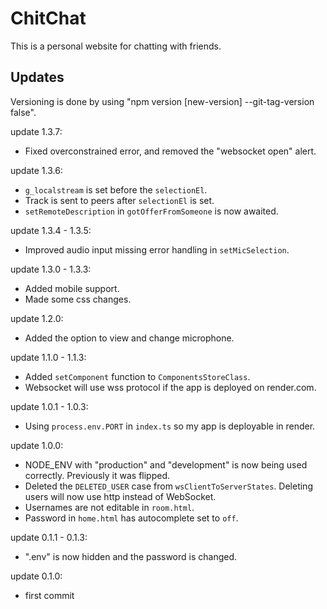 # ChitChat

This is a personal website for chatting with friends.

## Updates

Versioning is done by using "npm version [new-version] --git-tag-version false".

update 1.3.7:
- Fixed overconstrained error, and removed the "websocket open" alert.

update 1.3.6:
- `g_localstream` is set before the `selectionEl`.
- Track is sent to peers after `selectionEl` is set.
- `setRemoteDescription` in `gotOfferFromSomeone` is now awaited.

update 1.3.4 - 1.3.5:
- Improved audio input missing error handling in `setMicSelection`.

update 1.3.0 - 1.3.3:
- Added mobile support.
- Made some css changes.

update 1.2.0:
- Added the option to view and change microphone.

update 1.1.0 - 1.1.3:
- Added `setComponent` function to `ComponentsStoreClass`.
- Websocket will use wss protocol if the app is deployed on render.com.

update 1.0.1 - 1.0.3:
- Using `process.env.PORT` in `index.ts` so my app is deployable in render.

update 1.0.0:
- NODE_ENV with "production" and "development" is now being used correctly. Previously it was flipped.
- Deleted the `DELETED_USER` case from `wsClientToServerStates`. Deleting users will now use http instead of WebSocket.
- Usernames are not editable in `room.html`.
- Password in `home.html` has autocomplete set to `off`.

update 0.1.1 - 0.1.3:
- ".env" is now hidden and the password is changed.

update 0.1.0:
- first commit